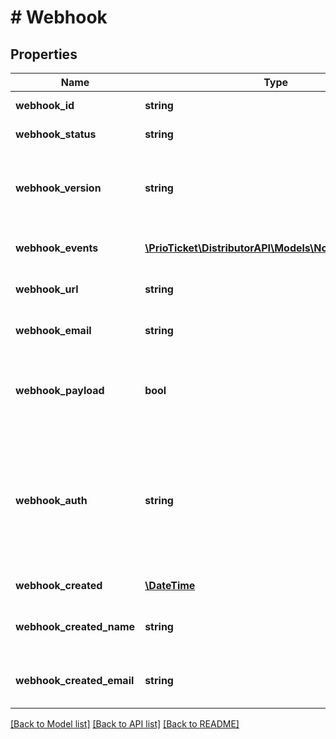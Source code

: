 # # Webhook

## Properties

Name | Type | Description | Notes
------------ | ------------- | ------------- | -------------
**webhook_id** | **string** | Unique webhook ID. | [readonly]
**webhook_status** | **string** | Status of this webhook. | [readonly]
**webhook_version** | **string** | Represents the version of the service API that&#39;s served in the response. | [optional] [readonly]
**webhook_events** | [**\PrioTicket\DistributorAPI\Models\NotificationEvent[]**](NotificationEvent.md) | Events this webhook subscribes to. |
**webhook_url** | **string** | Webhook URL to sent notifications. | [optional]
**webhook_email** | **string** | Webhook Email to sent notifications. | [optional]
**webhook_payload** | **bool** | Whether the notification should contain the payload of the changed data. | [optional] [default to true]
**webhook_auth** | **string** | Optional Basic access authentication value that will be passed as &#x60;Authorization: Basic &lt;Webhook Auth Value&gt;&#x60; header on each callback. | [optional]
**webhook_created** | [**\DateTime**](\DateTime.md) | Date of creation. | [readonly]
**webhook_created_name** | **string** | Cashier name / User name who created the webhook. | [readonly]
**webhook_created_email** | **string** | Cashier email / User email who created the webhook. | [readonly]

[[Back to Model list]](../../README.md#models) [[Back to API list]](../../README.md#endpoints) [[Back to README]](../../README.md)
